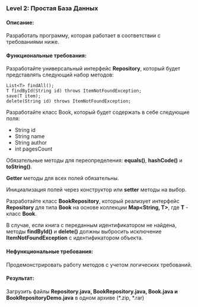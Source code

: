 ### Level 2: Простая База Данных

#### Описание:

Разработать программу, которая работает в соответствии с требованиями ниже.

#### Функциональные требования:

Разработайте универсальный интерфейс **Repository<T>**, который будет представлять следующий набор методов:

```
List<T> findAll();
T findById(String id) throws ItemNotFoundException;
save(T item);
delete(String id) throws ItemNotFoundException;
```

Разработайте класс Book, который будет содержать в себе следующие поля:

- String id
- String name
- String author
- int pagesCount

Обязательные методы для переопределения: **equals()**, **hashCode()** и **toString()**.

**Getter** методы для всех полей обязательны.

Инициализация полей через конструктор или **setter** методы на выбор.

Разработайте класс **BookRepository**, который реализует интерфейс **Repository** для типа **Book** на основе коллекции **Map<String, T>**, где **T** - класс **Book**.

В случае, если книга с переданным идентификатором не найдена, методы **findById()** и **delete()** должны выбросить исключение **ItemNotFoundException** с идентификатором объекта.

#### Нефункциональные требования:

Продемонстрировать работу методов с учетом логических требований.

#### Результат:
Загрузить файлы **Repository.java, BookRepository.java, Book.java и BookRepositoryDemo.java** в одном архиве (*.zip, *.rar)